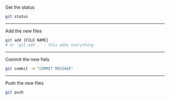 Get the status
```bash
git status
```

---

Add the new files
```bash
git add {FILE NAME}
# or `git add .` - this adds everything
```

---

Commit the new fiels 
```bash
git commit -m "COMMIT MESSAGE"
```

---

Push the new files
```bash
git push
```
